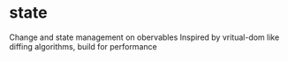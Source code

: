 # state
Change and state management on obervables
Inspired by vritual-dom like diffing algorithms, build for performance
